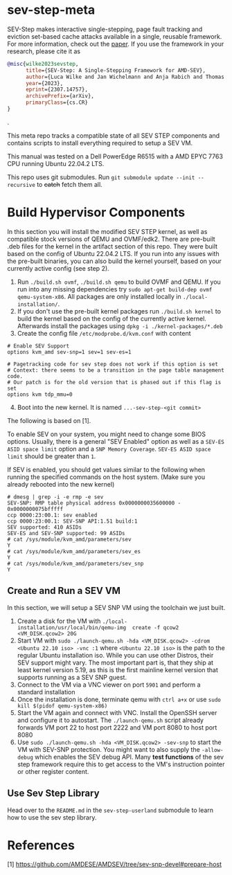 # sev-step-meta

SEV-Step makes interactive single-stepping, page fault tracking and eviction set-based cache attacks available in a single, reusable framework. For more information, check out the [paper](https://arxiv.org/pdf/2307.14757.pdf).
If you use the framework in your research, please cite it as
```bibtex
@misc{wilke2023sevstep,
      title={SEV-Step: A Single-Stepping Framework for AMD-SEV}, 
      author={Luca Wilke and Jan Wichelmann and Anja Rabich and Thomas Eisenbarth},
      year={2023},
      eprint={2307.14757},
      archivePrefix={arXiv},
      primaryClass={cs.CR}
}

```
.

This meta repo tracks a compatible state of all SEV STEP components and contains scripts to install everything required to setup a SEV VM.

This manual was tested on a Dell PowerEdge R6515 with a AMD EPYC 7763 CPU running Ubuntu 22.04.2 LTS.


This repo uses git submodules. Run `git submodule update --init --recursive` to ~~catch~~ fetch them all.
# Build Hypervisor Components
In this section you will install the modified SEV STEP kernel, as well as compatible stock versions of QEMU and OVMF/edk2. There are pre-built .deb files for the kernel in the artifact section of this repo. They were built based on the config of Ubuntu 22.04.2 LTS. If you run into any issues with the pre-built binaries, you can also build the kernel yourself, based on your currently active config (see step 2).

1) Run `./build.sh ovmf`, `./build.sh qemu` to build OVMF and QEMU. If you run into any missing dependencies
try `sudo apt-get build-dep ovmf qemu-system-x86`. All packages are only installed locally in `./local-installation/`.
2) If you don't use the pre-built kernel packages run `./build.sh kernel` to build the kernel based on the config of the currently active kernel. Afterwards install the packages using `dpkg -i ./kernel-packages/*.deb`
3) Create the config file `/etc/modprobe.d/kvm.conf` with content
```
# Enable SEV Support
options kvm_amd sev-snp=1 sev=1 sev-es=1

# Pagetracking code for sev step does not work if this option is set
# Context: there seems to be a transition in the page table management code.
# Our patch is for the old version that is phased out if this flag is set
options kvm tdp_mmu=0                    
```
4) Boot into the new kernel. It is named `...-sev-step-<git commit>`


The following is based on [1].

To enable SEV on your system, you might need to change some BIOS options.
Usually, there is a general "SEV Enabled" option as well as a `SEV-ES ASID space limit` option and a `SNP Memory Coverage`. `SEV-ES ASID space limit` should be greater than `1`.

If SEV is enabled, you  should get values similar to the following when running the specified commands on the host system. (Make sure you already rebooted into the new kernel)
```
# dmesg | grep -i -e rmp -e sev
SEV-SNP: RMP table physical address 0x0000000035600000 - 0x0000000075bfffff
ccp 0000:23:00.1: sev enabled
ccp 0000:23:00.1: SEV-SNP API:1.51 build:1
SEV supported: 410 ASIDs
SEV-ES and SEV-SNP supported: 99 ASIDs
# cat /sys/module/kvm_amd/parameters/sev
Y
# cat /sys/module/kvm_amd/parameters/sev_es 
Y
# cat /sys/module/kvm_amd/parameters/sev_snp 
Y
```


## Create and Run a SEV VM
In this section, we will setup a SEV SNP VM using the toolchain we just built.

1) Create a disk for the VM with `./local-installation/usr/local/bin/qemu-img  create -f qcow2 <VM_DISK.qcow2> 20G`
2) Start VM with `sudo ./launch-qemu.sh -hda <VM_DISK.qcow2> -cdrom <Ubuntu 22.10 iso> -vnc :1` where `<Ubuntu 22.10 iso>` is the path
to the regular Ubuntu installation iso. While you can use other Distros, their SEV support might vary. The most important part is, that they ship at least
kernel version 5.19, as this is the first mainline kernel version that supports running as a SEV SNP guest.
3) Connect to the VM via a VNC viewer on port `5901` and perform a standard installation
4) Once the installation is done, terminate qemu with `ctrl a+x` or use `sudo kill $(pidof qemu-system-x86)`
4) Start the VM again and connect with VNC. Install the OpenSSH server and configure it to autostart. The `./launch-qemu.sh` script already forwards VM port 22 to host port 2222 and VM port 8080 to host port 8080
5) Use `sudo ./launch-qemu.sh -hda <VM_DISK.qcow2> -sev-snp` to start the VM with SEV-SNP protection. You might want to also supply the `-allow-debug`
which enables the SEV debug API. Many **test functions** of the sev step framework require this to get access to the VM's instruction pointer or other register content.


## Use Sev Step Library
Head over to the `README.md` in the `sev-step-userland` submodule to learn how to use the sev step library.

# References
[1] https://github.com/AMDESE/AMDSEV/tree/sev-snp-devel#prepare-host
